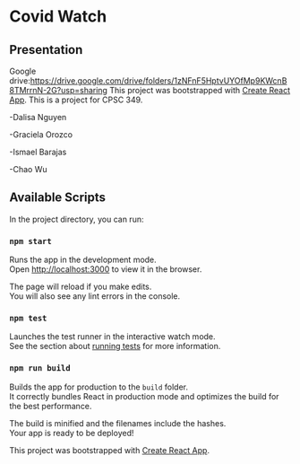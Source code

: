 # Covid Watch

## Presentation

Google drive:https://drive.google.com/drive/folders/1zNFnF5HptvUYOfMp9KWcnB8TMrrnN-2G?usp=sharing
This project was bootstrapped with [Create React App](https://github.com/facebook/create-react-app).
This is a project for CPSC 349. 

-Dalisa Nguyen

-Graciela Orozco

-Ismael Barajas

-Chao Wu

## Available Scripts

In the project directory, you can run:

### `npm start`

Runs the app in the development mode.\
Open [http://localhost:3000](http://localhost:3000) to view it in the browser.

The page will reload if you make edits.\
You will also see any lint errors in the console.

### `npm test`

Launches the test runner in the interactive watch mode.\
See the section about [running tests](https://facebook.github.io/create-react-app/docs/running-tests) for more information.

### `npm run build`

Builds the app for production to the `build` folder.\
It correctly bundles React in production mode and optimizes the build for the best performance.

The build is minified and the filenames include the hashes.\
Your app is ready to be deployed!

This project was bootstrapped with [Create React App](https://github.com/facebook/create-react-app).
